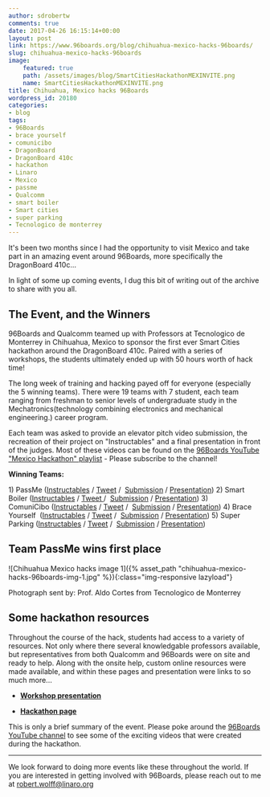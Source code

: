 ```yaml
---
author: sdrobertw
comments: true
date: 2017-04-26 16:15:14+00:00
layout: post
link: https://www.96boards.org/blog/chihuahua-mexico-hacks-96boards/
slug: chihuahua-mexico-hacks-96boards
image:
    featured: true
    path: /assets/images/blog/SmartCitiesHackathonMEXINVITE.png
    name: SmartCitiesHackathonMEXINVITE.png
title: Chihuahua, Mexico hacks 96Boards
wordpress_id: 20180
categories:
- blog
tags:
- 96Boards
- brace yourself
- comunicibo
- DragonBoard
- DragonBoard 410c
- hackathon
- Linaro
- Mexico
- passme
- Qualcomm
- smart boiler
- Smart cities
- super parking
- Tecnologico de monterrey
---
```


It's been two months since I had the opportunity to visit Mexico and take part in an amazing event around 96Boards, more specifically the DragonBoard 410c...

In light of some up coming events, I dug this bit of writing out of the archive to share with you all.


## The Event, and the Winners


96Boards and Qualcomm teamed up with Professors at Tecnologico de Monterrey in Chihuahua, Mexico to sponsor the first ever Smart Cities hackathon around the DragonBoard 410c. Paired with a series of workshops, the students ultimately ended up with 50 hours worth of hack time!

The long week of training and hacking payed off for everyone (especially the 5 winning teams). There were 19 teams with 7 student, each team ranging from freshman to senior levels of undergraduate study in the Mechatronics(technology combining electronics and mechanical engineering.) career program.

Each team was asked to provide an elevator pitch video submission, the recreation of their project on "Instructables" and a final presentation in front of the judges. Most of these videos can be found on the [96Boards YouTube "Mexico Hackathon" playlist](https://www.youtube.com/playlist?list=PL-NF6S9MM_W2ss20r7NZiyZBiz85zHuw5) - Please subscribe to the channel!

**Winning Teams:**

1) PassMe ([Instructables](http://www.instructables.com/id/Passme-QUALCOMM-Dragonboard-410c-Tec-De-Monterrey/) / [Tweet](https://twitter.com/96Boards/status/836631519598764032) /  [Submission](https://youtu.be/Piy_z29fouU?list=PL-NF6S9MM_W2ss20r7NZiyZBiz85zHuw5) / [Presentation](https://youtu.be/YRgCJN0UC6c?list=PL-NF6S9MM_W2ss20r7NZiyZBiz85zHuw5))
2) Smart Boiler ([Instructables](http://www.instructables.com/id/Easy-Shower-Qualcomm-DragonBoard-96boards/) / [Tweet ](https://twitter.com/96Boards/status/836631205432836096)/  [Submission](https://youtu.be/EeY8mxL8CmY?list=PL-NF6S9MM_W2ss20r7NZiyZBiz85zHuw5) / [Presentation](https://youtu.be/cgynWh43lvk?list=PL-NF6S9MM_W2ss20r7NZiyZBiz85zHuw5))
3) ComuniCibo ([Instructables](http://www.instructables.com/id/Comuni-Cibo-Smart-Dispenser-Fridge) / [Tweet](https://twitter.com/96Boards/status/836630362524569600) /  [Submission](https://youtu.be/vI0JuVktJ9o?list=PL-NF6S9MM_W2ss20r7NZiyZBiz85zHuw5) / [Presentation](https://youtu.be/n4Q2v6P-RZE?list=PL-NF6S9MM_W2ss20r7NZiyZBiz85zHuw5))
4) Brace Yourself  ([Instructables](http://www.instructables.com/id/Brace-Yourself) / [Tweet](https://twitter.com/96Boards/status/836629714907193344) /  [Submission](https://youtu.be/DKViSRuLNhI?list=PL-NF6S9MM_W2ss20r7NZiyZBiz85zHuw5) / [Presentation](https://youtu.be/9fxtDixKr-8?list=PL-NF6S9MM_W2ss20r7NZiyZBiz85zHuw5))
5) Super Parking ([Instructables](http://www.instructables.com/id/Super-Parking) / [Tweet](https://twitter.com/96Boards/status/836629714907193344) /  [Submission](https://youtu.be/fIBGxbARHo4?list=PL-NF6S9MM_W2ss20r7NZiyZBiz85zHuw5) / [Presentation](https://youtu.be/rbnxT9H8iHY?list=PL-NF6S9MM_W2ss20r7NZiyZBiz85zHuw5))


## Team PassMe wins first place

![Chihuahua Mexico hacks image 1]({% asset_path "chihuahua-mexico-hacks-96boards-img-1.jpg" %}){:class="img-responsive lazyload"}

Photograph sent by: Prof. Aldo Cortes from Tecnologico de Monterrey


## Some hackathon resources


Throughout the course of the hack, students had access to a variety of resources. Not only where there several knowledgable professors available, but representatives from both Qualcomm and 96Boards were on site and ready to help. Along with the onsite help, custom online resources were made available, and within these pages and presentation were links to so much more...


  * [**Workshop presentation**](http://bit.ly/2lzW7ox)


  * [**Hackathon page**](/go/hackathon-mexico/)


This is only a brief summary of the event. Please poke around the [96Boards YouTube channel](https://www.youtube.com/c/96boards) to see some of the exciting videos that were created during the hackathon.



* * *



We look forward to doing more events like these throughout the world. If you are interested in getting involved with 96Boards, please reach out to me at robert.wolff@linaro.org
